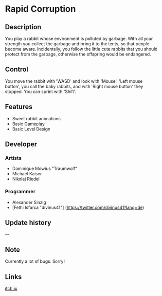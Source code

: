 # Rapid Corruption

## Description

You play a rabbit whose environment is polluted by garbage. With all your strength you collect the garbage and bring it to the tents, 
so that people become aware. Incidentally, you follow the little cute rabbits that you should protect from the garbage, 
otherwise the offspring would be endangered.

## Control

You move the rabbit with 'WASD' and look with 'Mouse'. 'Left mouse button', you call the baby rabbits, and with 'Right mouse button' they stopped. 
You can sprint with 'Shift'.

## Features

* Sweet rabbit animations
* Basic Gameplay
* Basic Level Design

## Developer

### Artists

* Dominique Mowius "Traumwolf"
* Michael Kaiser
* Nikolaj Riedel

### Programmer

* Alexander Sinzig
* [Fethi Isfarca "divinus41"] (https://twitter.com/divinus41?lang=de)

## Update history

--

## Note

Currently a lot of bugs. Sorry!

## Links

[itch.io](https://traumwolf.itch.io/rapid-corruption)